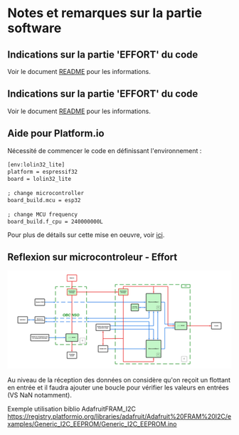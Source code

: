 # Notes et remarques sur la partie software

## Indications sur la partie 'EFFORT' du code

Voir le document [README](https://github.com/ericmassol/BEI_N7_2024_2025/blob/main/Partie%20Software/EFFORT/EFFORT/src/README.md) pour les informations.

## Indications sur la partie 'EFFORT' du code

Voir le document [README](https://github.com/ericmassol/BEI_N7_2024_2025/blob/main/Partie%20Software/GPS/GPS/src/README.md) pour les informations.

## Aide pour Platform.io

Nécessité de commencer le code en définissant l'environnement :

```
[env:lolin32_lite]
platform = espressif32
board = lolin32_lite

; change microcontroller
board_build.mcu = esp32

; change MCU frequency
board_build.f_cpu = 240000000L
```

Pour plus de détails sur cette mise en oeuvre, voir [ici](https://docs.platformio.org/en/latest/boards/espressif32/lolin32.html).

## Reflexion sur microcontroleur - Effort

![Architecture détaillée](https://github.com/ericmassol/BEI_N7_2024_2025/blob/main/Partie%20Hardware/architecture_detaille.png)

Au niveau de la réception des données on considère qu'on reçoit un flottant en entrée et il faudra ajouter une boucle pour vérifier les valeurs en entrées (VS NaN notamment).

Exemple utilisation biblio AdafruitFRAM_I2C 
https://registry.platformio.org/libraries/adafruit/Adafruit%20FRAM%20I2C/examples/Generic_I2C_EEPROM/Generic_I2C_EEPROM.ino
